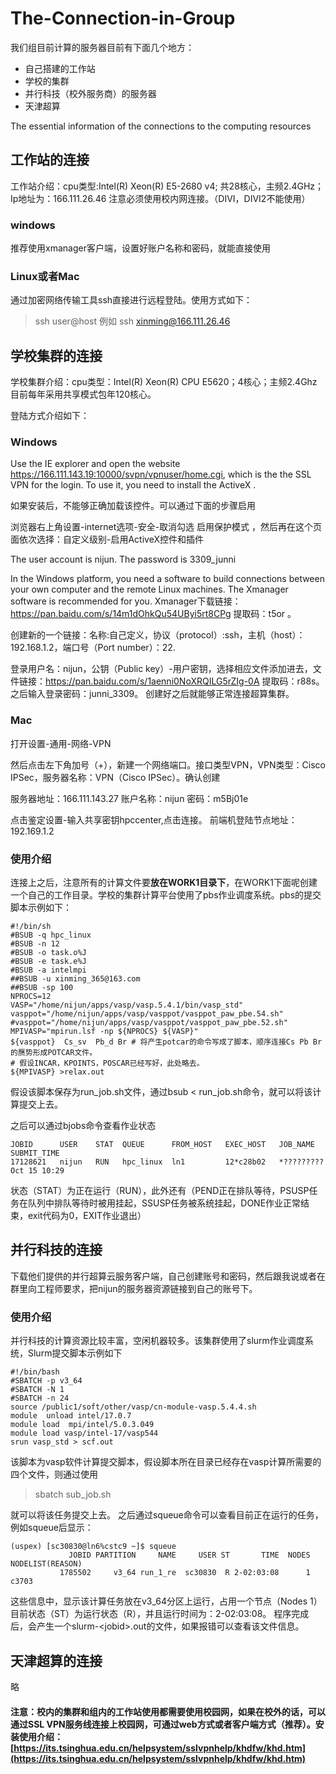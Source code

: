 # The-Connection-in-Group

我们组目前计算的服务器目前有下面几个地方：

- 自己搭建的工作站
- 学校的集群
- 并行科技（校外服务商）的服务器
- 天津超算

The essential information of the connections to the computing resources
## 工作站的连接
工作站介绍：cpu类型:Intel(R) Xeon(R)  E5-2680 v4; 共28核心，主频2.4GHz；
Ip地址为：166.111.26.46
注意必须使用校内网连接。（DIVI，DIVI2不能使用）
### windows
推荐使用xmanager客户端，设置好账户名称和密码，就能直接使用

### Linux或者Mac
通过加密网络传输工具ssh直接进行远程登陆。使用方式如下：
> ssh user@host
例如
> ssh xinming@166.111.26.46



## 学校集群的连接
学校集群介绍：cpu类型：Intel(R) Xeon(R)  CPU E5620；4核心；主频2.4Ghz
目前每年采用共享模式包年120核心。

登陆方式介绍如下：
### Windows
Use the IE explorer and open the website https://166.111.143.19:10000/svpn/vpnuser/home.cgi, which is the the SSL VPN for the login.
To use it, you need to install the ActiveX . 

如果安装后，不能够正确加载该控件。可以通过下面的步骤启用

浏览器右上角设置-internet选项-安全-取消勾选 启用保护模式 ，然后再在这个页面依次选择：自定义级别-启用ActiveX控件和插件

The user account is nijun. The password is 3309_junni

In the Windows platform, you need a software to build connections between your own computer and the remote Linux machines. The Xmanager software is recommended
for you. Xmanager下载链接：https://pan.baidu.com/s/14m1dOhkQu54UByi5rt8CPg 提取码：t5or 。


创建新的一个链接：名称:自己定义，协议（protocol）:ssh，主机（host）：192.168.1.2，端口号（Port number）：22.

登录用户名：nijun，公钥（Public key）-用户密钥，选择相应文件添加进去，文件链接：https://pan.baidu.com/s/1aenni0NoXRQILG5rZIg-0A 提取码：r88s。之后输入登录密码：junni_3309。
创建好之后就能够正常连接超算集群。


### Mac
打开设置-通用-网络-VPN


然后点击左下角加号（+），新建一个网络端口。接口类型VPN，VPN类型：Cisco IPSec，服务器名称：VPN（Cisco IPSec）。确认创建


服务器地址：166.111.143.27
账户名称：nijun
密码：m5Bj01e


点击鉴定设置-输入共享密钥hpccenter,点击连接。
前端机登陆节点地址：192.169.1.2

### 使用介绍
连接上之后，注意所有的计算文件要**放在WORK1目录下**，在WORK1下面呢创建一个自己的工作目录。学校的集群计算平台使用了pbs作业调度系统。pbs的提交脚本示例如下：
```
#!/bin/sh
#BSUB -q hpc_linux
#BSUB -n 12
#BSUB -o task.o%J
#BSUB -e task.e%J
#BSUB -a intelmpi
##BSUB -u xinming_365@163.com
##BSUB -sp 100
NPROCS=12
VASP="/home/nijun/apps/vasp/vasp.5.4.1/bin/vasp_std"
vasppot="/home/nijun/apps/vasp/vasppot/vasppot_paw_pbe.54.sh"
#vasppot="/home/nijun/apps/vasp/vasppot/vasppot_paw_pbe.52.sh"
MPIVASP="mpirun.lsf -np ${NPROCS} ${VASP}"
${vasppot}  Cs_sv  Pb_d Br # 将产生potcar的命令写成了脚本，顺序连接Cs Pb Br的赝势形成POTCAR文件。
# 假设INCAR，KPOINTS，POSCAR已经写好，此处略去。
${MPIVASP} >relax.out
```
假设该脚本保存为run_job.sh文件，通过bsub < run_job.sh命令，就可以将该计算提交上去。

之后可以通过bjobs命令查看作业状态
```
JOBID      USER    STAT  QUEUE      FROM_HOST   EXEC_HOST   JOB_NAME   SUBMIT_TIME
17128621   nijun   RUN   hpc_linux  ln1         12*c28b02   *????????? Oct 15 10:29
```
状态（STAT）为正在运行（RUN），此外还有（PEND正在排队等待，PSUSP任务在队列中排队等待时被用挂起，SSUSP任务被系统挂起，DONE作业正常结束，exit代码为0，EXIT作业退出）

## 并行科技的连接
下载他们提供的并行超算云服务客户端，自己创建账号和密码，然后跟我说或者在群里向工程师要求，把nijun的服务器资源链接到自己的账号下。
### 使用介绍
并行科技的计算资源比较丰富，空闲机器较多。该集群使用了slurm作业调度系统，Slurm提交脚本示例如下
```
#!/bin/bash
#SBATCH -p v3_64
#SBATCH -N 1
#SBATCH -n 24
source /public1/soft/other/vasp/cn-module-vasp.5.4.4.sh
module  unload intel/17.0.7
module load  mpi/intel/5.0.3.049
module load vasp/intel-17/vasp544
srun vasp_std > scf.out
```

该脚本为vasp软件计算提交脚本，假设脚本所在目录已经存在vasp计算所需要的四个文件，则通过使用
> sbatch sub_job.sh

就可以将该任务提交上去。
之后通过squeue命令可以查看目前正在运行的任务，例如squeue后显示：
```
(uspex) [sc30830@ln6%cstc9 ~]$ squeue
             JOBID PARTITION     NAME     USER ST       TIME  NODES NODELIST(REASON) 
           1785502     v3_64 run_1_re  sc30830  R 2-02:03:08      1 c3703 
```
这些信息中，显示该计算任务放在v3_64分区上运行，占用一个节点（Nodes 1） 目前状态（ST）为运行状态（R），并且运行时间为：2-02:03:08。
程序完成后，会产生一个slurm-\<jobid\>.out的文件，如果报错可以查看该文件信息。


## 天津超算的连接
略
#### 注意：校内的集群和组内的工作站使用都需要使用校园网，如果在校外的话，可以通过SSL VPN服务线连接上校园网，可通过web方式或者客户端方式（推荐）。安装使用介绍：[https://its.tsinghua.edu.cn/helpsystem/sslvpnhelp/khdfw/khd.htm](https://its.tsinghua.edu.cn/helpsystem/sslvpnhelp/khdfw/khd.htm)
